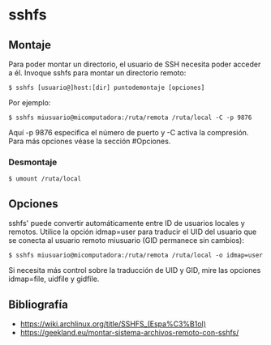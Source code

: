# sshfs



## Montaje

Para poder montar un directorio, el usuario de SSH necesita poder acceder a él. Invoque sshfs para montar un directorio remoto:

    $ sshfs [usuario@]host:[dir] puntodemontaje [opciones]

Por ejemplo:

    $ sshfs miusuario@micomputadora:/ruta/remota /ruta/local -C -p 9876

Aquí -p 9876 especifica el número de puerto y -C activa la compresión. Para más opciones véase la sección #Opciones.

### Desmontaje

    $ umount /ruta/local

## Opciones

sshfs' puede convertir automáticamente entre ID de usuarios locales y remotos. Utilice la opción idmap=user para traducir el UID del usuario que se conecta al usuario remoto miusuario (GID permanece sin cambios):

    $ sshfs miusuario@micomputadora:/ruta/remota /ruta/local -o idmap=user

Si necesita más control sobre la traducción de UID y GID, mire las opciones idmap=file, uidfile y gidfile.


Bibliografía
------------
 * https://wiki.archlinux.org/title/SSHFS_(Espa%C3%B1ol)
 * https://geekland.eu/montar-sistema-archivos-remoto-con-sshfs/